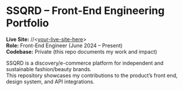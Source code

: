 # SSQRD – Front-End Engineering Portfolio

**Live Site:** //<[your-live-site-here](https://www.ssqrd.co/)>  
**Role:** Front-End Engineer (June 2024 – Present)  
**Codebase:** Private (this repo documents my work and impact)

SSQRD is a discovery/e-commerce platform for independent and sustainable fashion/beauty brands.  
This repository showcases my contributions to the product’s front end, design system, and API integrations.
